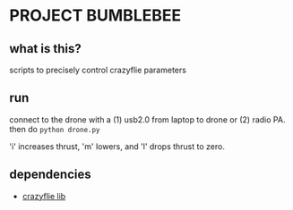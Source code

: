 # PROJECT BUMBLEBEE

## what is this?
scripts to precisely control crazyflie parameters

## run
connect to the drone with a (1) usb2.0 from laptop to drone or (2) radio PA. then do `python drone.py`

'i' increases thrust, 'm' lowers, and 'l' drops thrust to zero.

## dependencies
* [crazyflie lib](https://github.com/bitcraze/crazyflie-lib-python)
